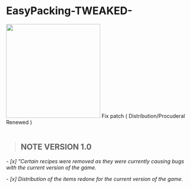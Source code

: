 # EasyPacking-TWEAKED-
<img src="https://github.com/JhonArroyo/EasyPacking-TWEAKED-/blob/main/poster.png?raw=true" width="255" height="255" />
Fix patch ( Distribution/Procuderal Renewed )
</br>
</br>

> ## NOTE VERSION 1.0

*- [x] "Certain recipes were removed as they were currently causing bugs
       with    the current version of the game.*

*- [x] Distribution of the items redone for the current version of the game.*

